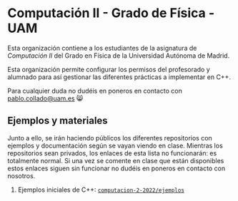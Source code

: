 # Computación II - Grado de Física - UAM
Esta organización contiene a los estudiantes de la asignatura de
*Computación II* del Grado en Física de la Universidad Autónoma
de Madrid.

Esta organización permite configurar los permisos del profesorado
y alumnado para así gestionar las diferentes prácticas a implementar
en C++.

Para cualquier duda no dudéis en poneros en contacto con <pablo.collado@uam.es> :smile_cat:

## Ejemplos y materiales
Junto a ello, se irán haciendo públicos los diferentes repositorios
con ejemplos y documentación según se vayan viendo en clase. Mientras
los repositorios sean privados, los enlaces de esta lista no funcionarán: es
totalmente normal. Si una vez se comente en clase que están disponibles
estos enlaces siguen sin funcionar no dudéis en poneros en contacto
con nosotros.

1. Ejemplos iniciales de C++: [`computacion-2-2022/ejemplos`](https://github.com/computacion-2-2022/ejemplos)
